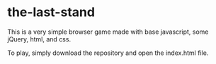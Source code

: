 # the-last-stand

This is a very simple browser game made with base javascript, some jQuery, html, and css.

To play, simply download the repository and open the index.html file.
